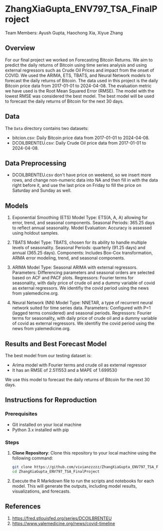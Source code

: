 # ZhangXiaGupta_ENV797_TSA_FinalProject

Team Members: Ayush Gupta, Haochong Xia, Xiyue Zhang


## Overview
For our final project we worked on Forecasting Bitcoin Returns. We aim to predict the daily returns of Bitcoin using time series analysis and using external regressors such as Crude Oil Prices and impact from the onset of COVID. We used the ARIMA, ETS, TBATS, and Neural Network models to forecast the daily returns of Bitcoin. The data used in this project is the daily Bitcoin price data from 2017-01-01 to 2024-04-08. The evaluation metric we have used is the Root Mean Squared Error (RMSE). The model with the lowest RMSE was considered the best model. The best model will be used to forecast the daily returns of Bitcoin for the next 30 days. 

## Data
The `Data` directory contains two datasets:
- bitcion.csv: Daily Bitcoin price data from 2017-01-01 to 2024-04-08.
- DCOILBRENTEU.csv: Daily Crude Oil price data from 2017-01-01 to 2024-04-08.

## Data Preprocessing
- DCOILBRENTEU.csv don't have price on weekend, so we insert more rows, and change non-numeric data into NA and then fill in with the data right before it, and use the last price on Friday to fill the price on Saturday and Sunday as well. 


## Models
1. Exponential Smoothing (ETS)
Model Type: ETS(A, A, A) allowing for error, trend, and seasonal components.
Seasonal Periods: 365.25 days to reflect annual seasonality.
Model Evaluation: Accuracy is assessed using holdout samples.

2. TBATS
Model Type: TBATS, chosen for its ability to handle multiple levels of seasonality.
Seasonal Periods: quarterly (91.25 days) and annual (365.25 days).
Components: Includes Box-Cox transformation, ARMA error modeling, trend, and seasonal components.

3. ARIMA
Model Type: Seasonal ARIMA with external regressors.
Parameters: Differencing parameters and seasonal orders are selected based on ACF and PACF plots.
Regressors: Fourier terms for seasonality, with daily price of crude oil and a dummy variable of covid as external regressors. We identifiy the covid period using the news from yalemedicine.org.

4. Neural Network (NN)
Model Type: NNETAR, a type of recurrent neural network suited for time series data.
Parameters: Configured with P=1 (lagged terms considered) and seasonal periods.
Regressors: Fourier terms for seasonality, with daily price of crude oil and a dummy variable of covid as external regressors. We identifiy the covid period using the news from yalemedicine.org.

## Results and Best Forecast Model

The best model from our testing dataset is:
- Arima model with Fourier terms and crude oil as external regressor
- It has an RMSE  of 2.511553 and a MAPE of 1.699530

We use this model to forecast the daily returns of Bitcoin for the next 30 days.

## Instructions for Reproduction

### Prerequisites
- Git installed on your local machine
- Python 3.x installed with pip

### Steps
1. **Clone Repository**: Clone this repository to your local machine using the following command:
   ```bash
   git clone https://github.com/vivianzzzzz/ZhangXiaGupta_ENV797_TSA_FinalProject/
   cd ZhangXiaGupta_ENV797_TSA_FinalProject
   ```
2. Execute the R Markdown file to run the scripts and notebooks for each model. This will generate the outputs, including model results, visualizations, and forecasts.


## References
1. https://fred.stlouisfed.org/series/DCOILBRENTEU
2. https://www.yalemedicine.org/news/covid-timeline
